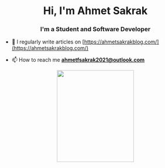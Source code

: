 <h1 align="center">Hi, I'm Ahmet Sakrak</h1>
<h3 align="center">I'm a Student and Software Developer</h3>

- 📝 I regularly write articles on [https://ahmetsakrakblog.com/](https://ahmetsakrakblog.com/)

- 📫 How to reach me **ahmetfsakrak2021@outlook.com**


<p align="center">
  <img width="210" height="250" src="https://user-images.githubusercontent.com/66999194/133887953-18349675-2125-45e3-a983-206441369fa6.png">
</p>
